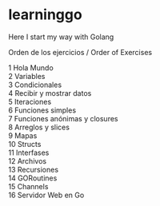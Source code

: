 # learninggo
Here I start my way with Golang

Orden de los ejercicios / Order of Exercises

1 Hola Mundo <br>
2 Variables <br>
3 Condicionales <br>
4 Recibir y mostrar datos <br>
5 Iteraciones <br>
6 Funciones simples <br>
7 Funciones anónimas y closures <br>
8 Arreglos y slices <br>
9 Mapas <br>
10 Structs <br>
11 Interfases <br>
12 Archivos <br>
13 Recursiones <br>
14 GORoutines <br>
15 Channels <br>
16 Servidor Web en Go <br>
